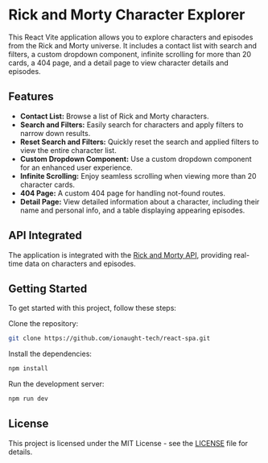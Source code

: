 # Rick and Morty Character Explorer

This React Vite application allows you to explore characters and episodes from the Rick and Morty universe. It includes a contact list with search and filters, a custom dropdown component, infinite scrolling for more than 20 cards, a 404 page, and a detail page to view character details and episodes.

## Features

- **Contact List:** Browse a list of Rick and Morty characters.
- **Search and Filters:** Easily search for characters and apply filters to narrow down results.
- **Reset Search and Filters:** Quickly reset the search and applied filters to view the entire character list.
- **Custom Dropdown Component:** Use a custom dropdown component for an enhanced user experience.
- **Infinite Scrolling:** Enjoy seamless scrolling when viewing more than 20 character cards.
- **404 Page:** A custom 404 page for handling not-found routes.
- **Detail Page:** View detailed information about a character, including their name and personal info, and a table displaying appearing episodes.

## API Integrated

The application is integrated with the [Rick and Morty API](https://rickandmortyapi.com/), providing real-time data on characters and episodes.

## Getting Started

To get started with this project, follow these steps:

Clone the repository:

```bash
git clone https://github.com/ionaught-tech/react-spa.git
```

Install the dependencies:

```bash
npm install
```

Run the development server:

```bash
npm run dev
```

## License

This project is licensed under the MIT License - see the [LICENSE](https://github.com/ionaught-tech/react-spa/blob/main/LICENSE) file for details.
